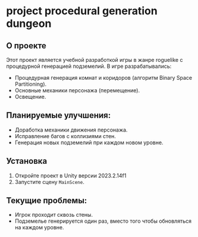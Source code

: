 # project procedural generation dungeon

## О проекте
Этот проект является учебной разработкой игры в жанре roguelike с процедурной генерацией подземелий. В игре разрабатывались:
- Процедурная генерация комнат и коридоров (алгоритм Binary Space Partitioning).
- Основные механики персонажа (перемещение).
- Освещение.

## Планируемые улучшения:
- Доработка механики движения персонажа.
- Исправление багов с коллизиями стен.
- Генерация новых подземелий при каждом новом уровне.

## Установка
1. Откройте проект в Unity версии 2023.2.14f1
2. Запустите сцену `MainScene`.

## Текущие проблемы:
- Игрок проходит сквозь стены.
- Подземелье генерируется один раз, вместо того чтобы обновляться на каждом уровне.
